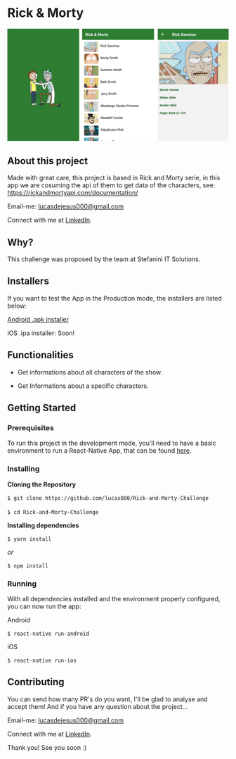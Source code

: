 # Rick & Morty
![Preview-Screens](https://github.com/lucas000/Rick-and-Morty-Challenge/blob/master/Screenshots.png)

## About this project
Made with great care, this project is based in Rick and Morty serie, in this app we are cosuming the api of them to get data of the characters, see:
https://rickandmortyapi.com/documentation/

Email-me: lucasdejesus000@gmail.com

Connect with me at [LinkedIn](https://www.linkedin.com/in/lucaslourencodejesus/).

## Why?
This challenge was proposed by the team at Stefanini IT Solutions.

## Installers

If you want to test the App in the Production mode, the installers are listed below:

[Android .apk installer](https://drive.google.com/drive/folders/1oDWdetwElFw1UW9UrUA840zXqC-iVT-W?usp=sharing)

iOS .ipa installer: Soon!

## Functionalities
- Get informations about all characters of the show.

- Get Informations about a specific characters.

## Getting Started

### Prerequisites

To run this project in the development mode, you'll need to have a basic environment to run a React-Native App, that can be found [here](https://facebook.github.io/react-native/docs/getting-started).

### Installing

**Cloning the Repository**

```
$ git clone https://github.com/lucas000/Rick-and-Morty-Challenge

$ cd Rick-and-Morty-Challenge
```

**Installing dependencies**

```
$ yarn install
```

_or_

```
$ npm install
```
### Running

With all dependencies installed and the environment properly configured, you can now run the app:

Android

```
$ react-native run-android
```

iOS

```
$ react-native run-ios
```

## Contributing

You can send how many PR's do you want, I'll be glad to analyse and accept them! And if you have any question about the project...

Email-me: lucasdejesus000@gmail.com

Connect with me at [LinkedIn](https://www.linkedin.com/in/lucaslourencodejesus/).

Thank you! See you soon :)
